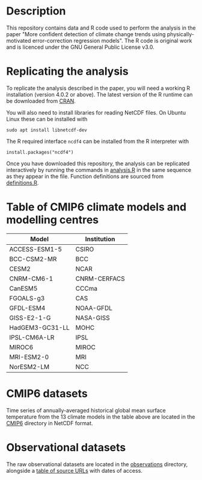 # Description
This repository contains data and R code used to perform the analysis in the paper "More confident detection of climate change trends using physically-motivated error-correction regression models". The R code is original work and is licenced under the GNU General Public License v3.0.

# Replicating the analysis
To replicate the analysis described in the paper, you will need a working R installation (version 4.0.2 or above). The latest version of the R runtime can be downloaded from [CRAN](https://cran.r-project.org/).

You will also need to install libraries for reading NetCDF files. On Ubuntu Linux these can be installed with
```
sudo apt install libnetcdf-dev
```
The R required interface ```ncdf4``` can be installed from the R interpreter with
```
install.packages("ncdf4")
```

Once you have downloaded this repository, the analysis can be replicated interactively by running the commands in [analysis.R](https://github.com/donaldcummins/detection/blob/main/R/analysis.R) in the same sequence as they appear in the file. Function definitions are sourced from [definitions.R](https://github.com/donaldcummins/detection/blob/main/R/definitions.R).

# Table of CMIP6 climate models and modelling centres
| Model           | Institution  |
|-----------------|--------------|
| ACCESS-ESM1-5   | CSIRO        |
| BCC-CSM2-MR     | BCC          |
| CESM2           | NCAR         |
| CNRM-CM6-1      | CNRM-CERFACS |
| CanESM5         | CCCma        |
| FGOALS-g3       | CAS          |
| GFDL-ESM4       | NOAA-GFDL    |
| GISS-E2-1-G     | NASA-GISS    |
| HadGEM3-GC31-LL | MOHC         |
| IPSL-CM6A-LR    | IPSL         |
| MIROC6          | MIROC        |
| MRI-ESM2-0      | MRI          |
| NorESM2-LM      | NCC          |

# CMIP6 datasets
Time series of annually-averaged historical global mean surface temperature from the 13 climate models in the table above are located in the [CMIP6](https://github.com/donaldcummins/detection/tree/main/CMIP6/historical/processed/tas) directory in NetCDF format.

# Observational datasets
The raw observational datasets are located in the [observations](https://github.com/donaldcummins/detection/tree/main/observations) directory, alongside a [table of source URLs](https://github.com/donaldcummins/detection/blob/main/observations/SOURCES.md) with dates of access.

